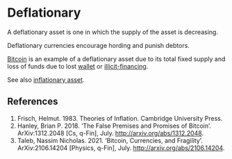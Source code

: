# Deflationary
A deflationary asset is one in which the supply of the asset is decreasing.

Deflationary currencies encourage hording and punish debtors.

[Bitcoin](bitcoin.md) is an example of a deflationary asset due to its total fixed supply and loss of funds due to lost [wallet](wallet.md) or [illicit-financing](illicit-financing.md).

See also [inflationary asset](inflationary.md).

## References
1. Frisch, Helmut. 1983. Theories of Inflation. Cambridge University Press.
1. Hanley, Brian P. 2018. ‘The False Premises and Promises of Bitcoin’. ArXiv:1312.2048 [Cs, q-Fin], July. http://arxiv.org/abs/1312.2048.
1. Taleb, Nassim Nicholas. 2021. ‘Bitcoin, Currencies, and Fragility’. ArXiv:2106.14204 [Physics, q-Fin], July. http://arxiv.org/abs/2106.14204.